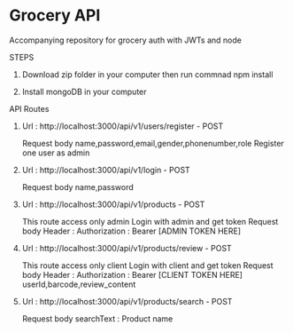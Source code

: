 # Grocery API
Accompanying repository for grocery auth with JWTs and node

STEPS

1) Download zip folder in your computer then run commnad
  npm install

2) Install mongoDB in your computer


API Routes

1) Url : http://localhost:3000/api/v1/users/register  - POST

   Request body
   name,password,email,gender,phonenumber,role
   Register one user as admin
  
2) Url : http://localhost:3000/api/v1/login  -  POST

   Request body
   name,password
   
3) Url : http://localhost:3000/api/v1/products - POST

   This route access only admin
   Login with admin and get token
   Request body
   Header : Authorization : Bearer [ADMIN TOKEN HERE]
   
4) Url : http://localhost:3000/api/v1/products/review   -  POST

   This route access only client
   Login with client and get token
   Request body
   Header : Authorization : Bearer [CLIENT TOKEN HERE]   
   userId,barcode,review_content

5) Url : http://localhost:3000/api/v1/products/search - POST

   Request body
   searchText : Product name
